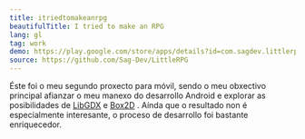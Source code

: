```yaml
---
title: itriedtomakeanrpg
beautifulTitle: I tried to make an RPG
lang: gl
tag: work
demo: https://play.google.com/store/apps/details?id=com.sagdev.littlerpg
source: https://github.com/Sag-Dev/LittleRPG
---
```


Éste foi o meu segundo proxecto para móvil, sendo o meu obxectivo principal
afianzar o meu manexo do desarrollo Android e explorar as posibilidades de
<a href='https://libgdx.badlogicgames.com/' target='_blank'>LibGDX</a>
e
<a href='https://box2d.org/' target='_blank'>Box2D</a>
. Aínda que o resultado non é especialmente interesante, o proceso
de desarrollo foi bastante enriquecedor.
